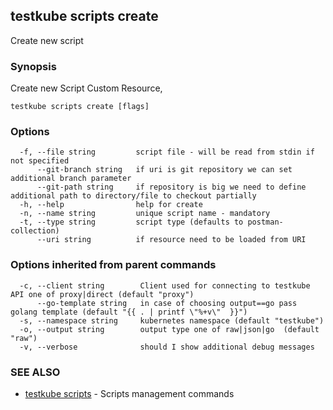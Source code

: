 ## testkube scripts create

Create new script

### Synopsis

Create new Script Custom Resource, 

```
testkube scripts create [flags]
```

### Options

```
  -f, --file string         script file - will be read from stdin if not specified
      --git-branch string   if uri is git repository we can set additional branch parameter
      --git-path string     if repository is big we need to define additional path to directory/file to checkout partially
  -h, --help                help for create
  -n, --name string         unique script name - mandatory
  -t, --type string         script type (defaults to postman-collection)
      --uri string          if resource need to be loaded from URI
```

### Options inherited from parent commands

```
  -c, --client string        Client used for connecting to testkube API one of proxy|direct (default "proxy")
      --go-template string   in case of choosing output==go pass golang template (default "{{ . | printf \"%+v\"  }}")
  -s, --namespace string     kubernetes namespace (default "testkube")
  -o, --output string        output type one of raw|json|go  (default "raw")
  -v, --verbose              should I show additional debug messages
```

### SEE ALSO

* [testkube scripts](testkube_scripts.md)	 - Scripts management commands

